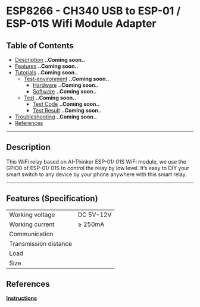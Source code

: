 # ESP8266 - CH340 USB to ESP-01 / ESP-01S Wifi Module Adapter

## Table of Contents

-   [Description](#description) **..Coming soon..**
-   [Features](#features) **..Coming soon..**
    <!-- -   [Pin Decription](#pin-description) **..Coming soon..** -->
    <!-- -   [Schematic](#schematic) **..Coming soon..** -->
-   [Tutorials](#tutorials) **..Coming soon..**
    -   [Test-environment](#test-environment) **..Coming soon..**
        -   [Hardware](#hardware) **..Coming soon..**
        -   [Software](#software) **..Coming soon..**
    -   [Test](#test) **..Coming soon..**
        -   [Test Code](#test-code) **..Coming soon..**
        -   [Test Result](#test-result) **..Coming soon..**
-   [Troubleshooting](#troubleshooting) **..Coming soon..**
-   [References](#references)

---

## Description

This WiFi relay based on AI-Thinker ESP-01/ 01S WiFi module, we use the GPIO0 of ESP-01/ 01S to control the relay by low level. It’s easy to DIY your smart switch to any device by your phone anywhere with this smart relay.

---

## Features (Specification)

|                       |                |
| --------------------- | -------------- |
| Working voltage       | DC 5V-12V      |
| Working current       | &#x2265; 250mA |
| Communication         |                |
| Transmission distance |                |
| Load                  |                |
| Size                  |                |

## References

**[Instructions](https://bit.ly/ES0201-ESP01-Adapter)**
